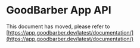 # GoodBarber App API
This document has moved, please refer to [https://app.goodbarber.dev/latest/documentation/](https://app.goodbarber.dev/latest/documentation/)
